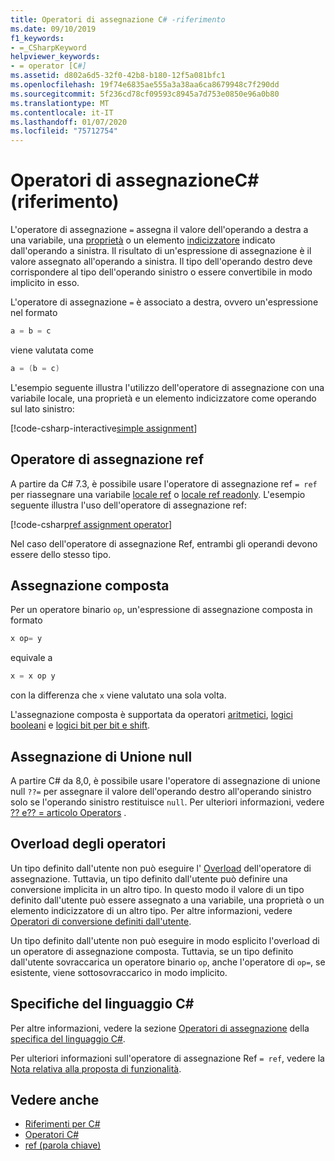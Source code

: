 ```yaml
---
title: Operatori di assegnazione C# -riferimento
ms.date: 09/10/2019
f1_keywords:
- =_CSharpKeyword
helpviewer_keywords:
- = operator [C#]
ms.assetid: d802a6d5-32f0-42b8-b180-12f5a081bfc1
ms.openlocfilehash: 19f74e6835ae555a3a38aa6ca8679948c7f290dd
ms.sourcegitcommit: 5f236cd78cf09593c8945a7d753e0850e96a0b80
ms.translationtype: MT
ms.contentlocale: it-IT
ms.lasthandoff: 01/07/2020
ms.locfileid: "75712754"
---
```

# <a name="assignment-operators-c-reference"></a>Operatori di assegnazioneC# (riferimento)

L'operatore di assegnazione `=` assegna il valore dell'operando a destra a una variabile, una [proprietà](../../programming-guide/classes-and-structs/properties.md) o un elemento [indicizzatore](../../programming-guide/indexers/index.md) indicato dall'operando a sinistra. Il risultato di un'espressione di assegnazione è il valore assegnato all'operando a sinistra. Il tipo dell'operando destro deve corrispondere al tipo dell'operando sinistro o essere convertibile in modo implicito in esso.

L'operatore di assegnazione `=` è associato a destra, ovvero un'espressione nel formato

```csharp
a = b = c
```

viene valutata come

```csharp
a = (b = c)
```

L'esempio seguente illustra l'utilizzo dell'operatore di assegnazione con una variabile locale, una proprietà e un elemento indicizzatore come operando sul lato sinistro:

[!code-csharp-interactive[simple assignment](~/samples/csharp/language-reference/operators/AssignmentOperator.cs#Simple)]

## <a name="ref-assignment-operator"></a>Operatore di assegnazione ref

A partire da C# 7.3, è possibile usare l'operatore di assegnazione ref `= ref` per riassegnare una variabile [locale ref](../keywords/ref.md#ref-locals) o [locale ref readonly](../keywords/ref.md#ref-readonly-locals). L'esempio seguente illustra l'uso dell'operatore di assegnazione ref:

[!code-csharp[ref assignment operator](~/samples/csharp/language-reference/operators/AssignmentOperator.cs#RefAssignment)]

Nel caso dell'operatore di assegnazione Ref, entrambi gli operandi devono essere dello stesso tipo.

## <a name="compound-assignment"></a>Assegnazione composta

Per un operatore binario `op`, un'espressione di assegnazione composta in formato

```csharp
x op= y
```

equivale a

```csharp
x = x op y
```

con la differenza che `x` viene valutato una sola volta.

L'assegnazione composta è supportata da operatori [aritmetici](arithmetic-operators.md#compound-assignment), [logici booleani](boolean-logical-operators.md#compound-assignment) e [logici bit per bit e shift](bitwise-and-shift-operators.md#compound-assignment).

## <a name="null-coalescing-assignment"></a>Assegnazione di Unione null

A partire C# da 8,0, è possibile usare l'operatore di assegnazione di unione null `??=` per assegnare il valore dell'operando destro all'operando sinistro solo se l'operando sinistro restituisce `null`. Per ulteriori informazioni, vedere [?? e?? = articolo Operators](null-coalescing-operator.md) .

## <a name="operator-overloadability"></a>Overload degli operatori

Un tipo definito dall'utente non può eseguire l' [Overload](operator-overloading.md) dell'operatore di assegnazione. Tuttavia, un tipo definito dall'utente può definire una conversione implicita in un altro tipo. In questo modo il valore di un tipo definito dall'utente può essere assegnato a una variabile, una proprietà o un elemento indicizzatore di un altro tipo. Per altre informazioni, vedere [Operatori di conversione definiti dall'utente](user-defined-conversion-operators.md).

Un tipo definito dall'utente non può eseguire in modo esplicito l'overload di un operatore di assegnazione composta. Tuttavia, se un tipo definito dall'utente sovraccarica un operatore binario `op`, anche l'operatore di `op=`, se esistente, viene sottosovraccarico in modo implicito.

## <a name="c-language-specification"></a>Specifiche del linguaggio C#

Per altre informazioni, vedere la sezione [Operatori di assegnazione](~/_csharplang/spec/expressions.md#assignment-operators) della [specifica del linguaggio C#](~/_csharplang/spec/introduction.md).

Per ulteriori informazioni sull'operatore di assegnazione Ref `= ref`, vedere la [Nota relativa alla proposta di funzionalità](~/_csharplang/proposals/csharp-7.3/ref-local-reassignment.md).

## <a name="see-also"></a>Vedere anche

- [Riferimenti per C#](../index.md)
- [Operatori C#](index.md)
- [ref (parola chiave)](../keywords/ref.md)

